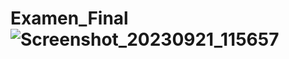 # Examen_Final  ![Screenshot_20230921_115657](https://github.com/Stevensx/Examen_Final/assets/136100719/f457d30f-d55d-4d0e-a822-c95956e9addb)
